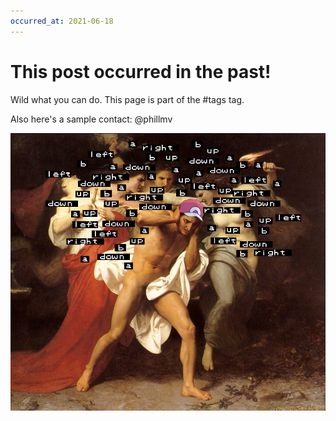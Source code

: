 ```yaml
---
occurred_at: 2021-06-18
---
```


# This post occurred in the past!

Wild what you can do. This page is part of the #tags tag.

Also here's a sample contact: @phillmv

![also images work, tho you gotta be careful how you reference them.](/67d.jpg)
